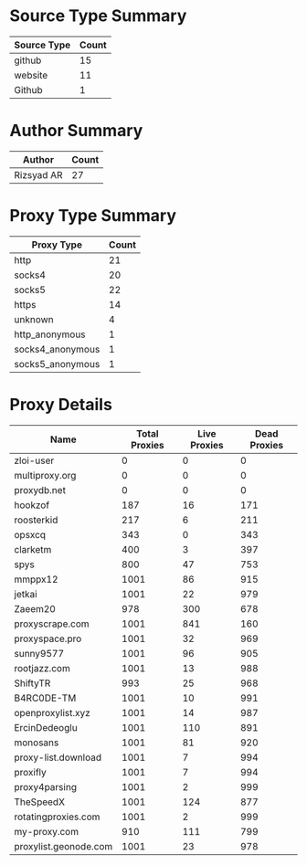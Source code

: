 # Source Type Summary

| Source Type | Count |
|-------------|-------|
| github | 15 |
| website | 11 |
| Github | 1 |


# Author Summary

| Author | Count |
|--------|-------|
| Rizsyad AR | 27 |


# Proxy Type Summary

| Proxy Type | Count |
|------------|-------|
| http | 21 |
| socks4 | 20 |
| socks5 | 22 |
| https | 14 |
| unknown | 4 |
| http_anonymous | 1 |
| socks4_anonymous | 1 |
| socks5_anonymous | 1 |


# Proxy Details

| Name | Total Proxies | Live Proxies | Dead Proxies |
|------|---------------|--------------|---------------|
| zloi-user | 0 | 0 | 0 |
| multiproxy.org | 0 | 0 | 0 |
| proxydb.net | 0 | 0 | 0 |
| hookzof | 187 | 16 | 171 |
| roosterkid | 217 | 6 | 211 |
| opsxcq | 343 | 0 | 343 |
| clarketm | 400 | 3 | 397 |
| spys | 800 | 47 | 753 |
| mmppx12 | 1001 | 86 | 915 |
| jetkai | 1001 | 22 | 979 |
| Zaeem20 | 978 | 300 | 678 |
| proxyscrape.com | 1001 | 841 | 160 |
| proxyspace.pro | 1001 | 32 | 969 |
| sunny9577 | 1001 | 96 | 905 |
| rootjazz.com | 1001 | 13 | 988 |
| ShiftyTR | 993 | 25 | 968 |
| B4RC0DE-TM | 1001 | 10 | 991 |
| openproxylist.xyz | 1001 | 14 | 987 |
| ErcinDedeoglu | 1001 | 110 | 891 |
| monosans | 1001 | 81 | 920 |
| proxy-list.download | 1001 | 7 | 994 |
| proxifly | 1001 | 7 | 994 |
| proxy4parsing | 1001 | 2 | 999 |
| TheSpeedX | 1001 | 124 | 877 |
| rotatingproxies.com | 1001 | 2 | 999 |
| my-proxy.com | 910 | 111 | 799 |
| proxylist.geonode.com | 1001 | 23 | 978 |
